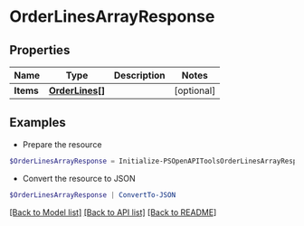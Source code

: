 # OrderLinesArrayResponse
## Properties

Name | Type | Description | Notes
------------ | ------------- | ------------- | -------------
**Items** | [**OrderLines[]**](OrderLines.md) |  | [optional] 

## Examples

- Prepare the resource
```powershell
$OrderLinesArrayResponse = Initialize-PSOpenAPIToolsOrderLinesArrayResponse  -Items null
```

- Convert the resource to JSON
```powershell
$OrderLinesArrayResponse | ConvertTo-JSON
```

[[Back to Model list]](../README.md#documentation-for-models) [[Back to API list]](../README.md#documentation-for-api-endpoints) [[Back to README]](../README.md)

